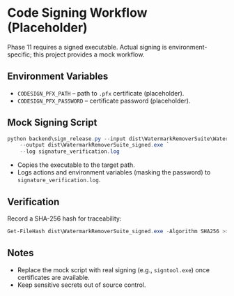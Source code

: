 # Code Signing Workflow (Placeholder)

Phase 11 requires a signed executable. Actual signing is environment-specific; this project provides a mock workflow.

## Environment Variables
- `CODESIGN_PFX_PATH` – path to `.pfx` certificate (placeholder).
- `CODESIGN_PFX_PASSWORD` – certificate password (placeholder).

## Mock Signing Script
```powershell
python backend\sign_release.py --input dist\WatermarkRemoverSuite\WatermarkRemoverSuite.exe `
    --output dist\WatermarkRemoverSuite_signed.exe `
    --log signature_verification.log
```
- Copies the executable to the target path.
- Logs actions and environment variables (masking the password) to `signature_verification.log`.

## Verification
Record a SHA-256 hash for traceability:
```powershell
Get-FileHash dist\WatermarkRemoverSuite_signed.exe -Algorithm SHA256 >> signature_verification.log
```

## Notes
- Replace the mock script with real signing (e.g., `signtool.exe`) once certificates are available.
- Keep sensitive secrets out of source control.
